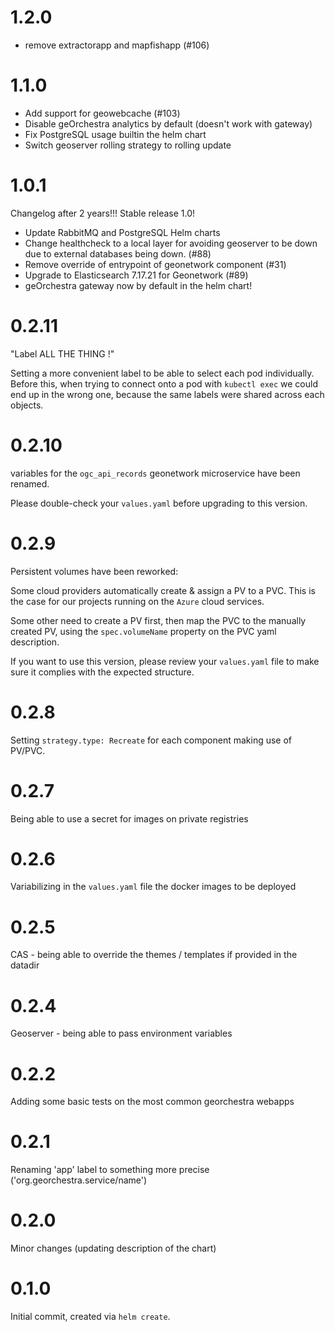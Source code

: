 # 1.2.0

- remove extractorapp and mapfishapp (#106)

# 1.1.0

- Add support for geowebcache (#103)
- Disable geOrchestra analytics by default (doesn't work with gateway)
- Fix PostgreSQL usage builtin the helm chart
- Switch geoserver rolling strategy to rolling update

# 1.0.1

Changelog after 2 years!!! Stable release 1.0!

- Update RabbitMQ and PostgreSQL Helm charts
- Change healthcheck to a local layer for avoiding geoserver to be down due to external databases being down. (#88)
- Remove override of entrypoint of geonetwork component (#31)
- Upgrade to Elasticsearch 7.17.21 for Geonetwork (#89)
- geOrchestra gateway now by default in the helm chart!

# 0.2.11

"Label ALL THE THING !"

Setting a more convenient label to be able to select each pod individually. Before this,
when trying to connect onto a pod with `kubectl exec` we could end up in the wrong one,
because the same labels were shared across each objects.

# 0.2.10

variables for the `ogc_api_records` geonetwork microservice have been renamed.

Please double-check your `values.yaml` before upgrading to this version.

# 0.2.9

Persistent volumes have been reworked:

Some cloud providers automatically create & assign a PV to a PVC. This is the
case for our projects running on the `Azure` cloud services.

Some other need to create a PV first, then map the PVC to the manually created
PV, using the `spec.volumeName` property on the PVC yaml description.

If you want to use this version, please review your `values.yaml` file to make
sure it complies with the expected structure.

# 0.2.8

Setting `strategy.type: Recreate` for each component making use of PV/PVC.

# 0.2.7

Being able to use a secret for images on private registries

# 0.2.6

Variabilizing in the `values.yaml` file the docker images to be deployed

# 0.2.5

CAS - being able to override the themes / templates if provided in the datadir

# 0.2.4

Geoserver - being able to pass environment variables

# 0.2.2

Adding some basic tests on the most common georchestra webapps

# 0.2.1

Renaming 'app' label to something more precise ('org.georchestra.service/name')

# 0.2.0

Minor changes (updating description of the chart)

# 0.1.0

Initial commit, created via `helm create`.
